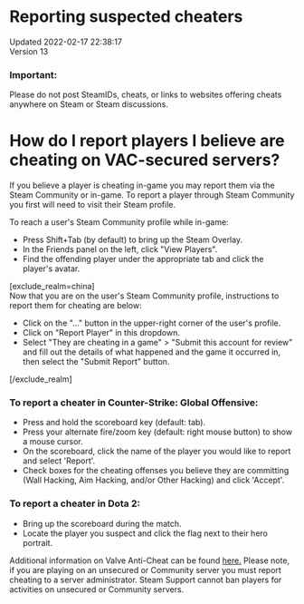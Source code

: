 # Reporting suspected cheaters
Updated 2022-02-17 22:38:17  
Version 13  

### Important:
Please do not post SteamIDs, cheats, or links to websites offering cheats anywhere on Steam or Steam discussions.  
# How do I report players I believe are cheating on VAC-secured servers?
  
If you believe a player is cheating in-game you may report them via the Steam Community or in-game. To report a player through Steam Community you first will need to visit their Steam profile.  
  
To reach a user's Steam Community profile while in-game:  
* Press Shift+Tab (by default) to bring up the Steam Overlay.
* In the Friends panel on the left, click "View Players".
* Find the offending player under the appropriate tab and click the player's avatar.
  
[exclude_realm=china]  
Now that you are on the user's Steam Community profile, instructions to report them for cheating are below:  
* Click on the "..." button in the upper-right corner of the user's profile.
* Click on "Report Player" in this dropdown.
* Select "They are cheating in a game" > "Submit this account for review" and fill out the details of what happened and the game it occurred in, then select the "Submit Report" button.
  
[/exclude_realm]  
### To report a cheater in Counter-Strike: Global Offensive:
  
* Press and hold the scoreboard key (default: tab).
* Press your alternate fire/zoom key (default: right mouse button) to show a mouse cursor.
* On the scoreboard, click the name of the player you would like to report and select 'Report'.
* Check boxes for the cheating offenses you believe they are committing (Wall Hacking, Aim Hacking, and/or Other Hacking) and click 'Accept'.
  
### To report a cheater in Dota 2:
  
*  Bring up the scoreboard during the match.
*  Locate the player you suspect and click the flag next to their hero portrait.
  
Additional information on Valve Anti-Cheat can be found [here.](https://help.steampowered.com/en/faqs/view/571A-97DA-70E9-FF74) Please note, if you are playing on an unsecured or Community server you must report cheating to a server administrator. Steam Support cannot ban players for activities on unsecured or Community servers.